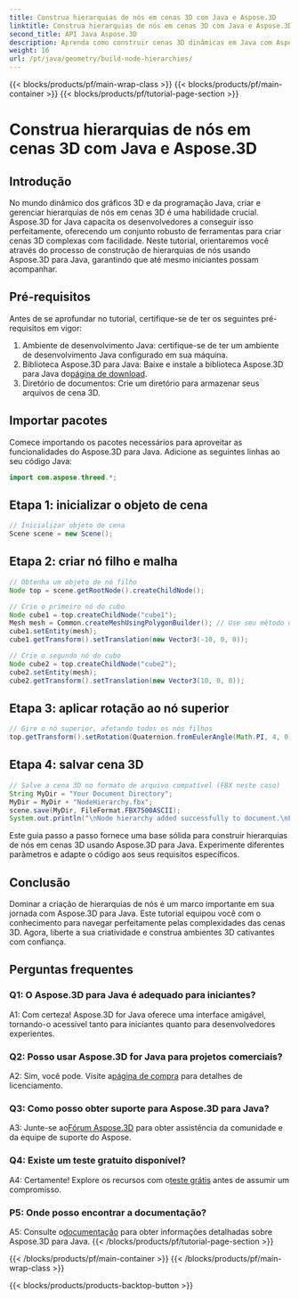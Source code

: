 ```yaml
---
title: Construa hierarquias de nós em cenas 3D com Java e Aspose.3D
linktitle: Construa hierarquias de nós em cenas 3D com Java e Aspose.3D
second_title: API Java Aspose.3D
description: Aprenda como construir cenas 3D dinâmicas em Java com Aspose.3D. Crie hierarquias de nós sem esforço e eleve seu jogo gráfico 3D.
weight: 16
url: /pt/java/geometry/build-node-hierarchies/
---
```


{{< blocks/products/pf/main-wrap-class >}}
{{< blocks/products/pf/main-container >}}
{{< blocks/products/pf/tutorial-page-section >}}

# Construa hierarquias de nós em cenas 3D com Java e Aspose.3D

## Introdução

No mundo dinâmico dos gráficos 3D e da programação Java, criar e gerenciar hierarquias de nós em cenas 3D é uma habilidade crucial. Aspose.3D for Java capacita os desenvolvedores a conseguir isso perfeitamente, oferecendo um conjunto robusto de ferramentas para criar cenas 3D complexas com facilidade. Neste tutorial, orientaremos você através do processo de construção de hierarquias de nós usando Aspose.3D para Java, garantindo que até mesmo iniciantes possam acompanhar.

## Pré-requisitos

Antes de se aprofundar no tutorial, certifique-se de ter os seguintes pré-requisitos em vigor:

1. Ambiente de desenvolvimento Java: certifique-se de ter um ambiente de desenvolvimento Java configurado em sua máquina.
2.  Biblioteca Aspose.3D para Java: Baixe e instale a biblioteca Aspose.3D para Java do[página de download](https://releases.aspose.com/3d/java/).
3. Diretório de documentos: Crie um diretório para armazenar seus arquivos de cena 3D.

## Importar pacotes

Comece importando os pacotes necessários para aproveitar as funcionalidades do Aspose.3D para Java. Adicione as seguintes linhas ao seu código Java:

```java
import com.aspose.threed.*;

```

## Etapa 1: inicializar o objeto de cena

```java
// Inicializar objeto de cena
Scene scene = new Scene();
```

## Etapa 2: criar nó filho e malha

```java
// Obtenha um objeto de nó filho
Node top = scene.getRootNode().createChildNode();

// Crie o primeiro nó do cubo
Node cube1 = top.createChildNode("cube1");
Mesh mesh = Common.createMeshUsingPolygonBuilder(); // Use seu método de criação de malha
cube1.setEntity(mesh);
cube1.getTransform().setTranslation(new Vector3(-10, 0, 0));

// Crie o segundo nó do cubo
Node cube2 = top.createChildNode("cube2");
cube2.setEntity(mesh);
cube2.getTransform().setTranslation(new Vector3(10, 0, 0));
```

## Etapa 3: aplicar rotação ao nó superior

```java
// Gire o nó superior, afetando todos os nós filhos
top.getTransform().setRotation(Quaternion.fromEulerAngle(Math.PI, 4, 0));
```

## Etapa 4: salvar cena 3D

```java
// Salve a cena 3D no formato de arquivo compatível (FBX neste caso)
String MyDir = "Your Document Directory";
MyDir = MyDir + "NodeHierarchy.fbx";
scene.save(MyDir, FileFormat.FBX7500ASCII);
System.out.println("\nNode hierarchy added successfully to document.\nFile saved at " + MyDir);
```

Este guia passo a passo fornece uma base sólida para construir hierarquias de nós em cenas 3D usando Aspose.3D para Java. Experimente diferentes parâmetros e adapte o código aos seus requisitos específicos.

## Conclusão

Dominar a criação de hierarquias de nós é um marco importante em sua jornada com Aspose.3D para Java. Este tutorial equipou você com o conhecimento para navegar perfeitamente pelas complexidades das cenas 3D. Agora, liberte a sua criatividade e construa ambientes 3D cativantes com confiança.

## Perguntas frequentes

### Q1: O Aspose.3D para Java é adequado para iniciantes?

A1: Com certeza! Aspose.3D for Java oferece uma interface amigável, tornando-o acessível tanto para iniciantes quanto para desenvolvedores experientes.

### Q2: Posso usar Aspose.3D for Java para projetos comerciais?

 A2: Sim, você pode. Visite a[página de compra](https://purchase.aspose.com/buy) para detalhes de licenciamento.

### Q3: Como posso obter suporte para Aspose.3D para Java?

 A3: Junte-se ao[Fórum Aspose.3D](https://forum.aspose.com/c/3d/18) para obter assistência da comunidade e da equipe de suporte do Aspose.

### Q4: Existe um teste gratuito disponível?

 A4: Certamente! Explore os recursos com o[teste grátis](https://releases.aspose.com/) antes de assumir um compromisso.

### P5: Onde posso encontrar a documentação?

 A5: Consulte o[documentação](https://reference.aspose.com/3d/java/) para obter informações detalhadas sobre Aspose.3D para Java.
{{< /blocks/products/pf/tutorial-page-section >}}

{{< /blocks/products/pf/main-container >}}
{{< /blocks/products/pf/main-wrap-class >}}

{{< blocks/products/products-backtop-button >}}
